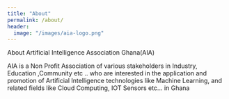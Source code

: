 ```yaml
---
title: "About"
permalink: /about/
header:
  image: "/images/aia-logo.png"
---
```


About Artificial Intelligence Association Ghana(AIA)

AIA is a Non Profit Association of various stakeholders in 
Industry, Education ,Community etc .. who are 
interested in the application and promotion of Artificial Intelligence technologies like Machine Learning, 
and related fields like Cloud Computing, IOT Sensors etc... in Ghana

